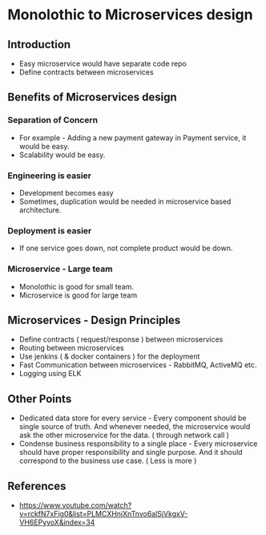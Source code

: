 
# Monolothic to Microservices design

## Introduction
- Easy microservice would have separate code repo
- Define contracts between microservices

## Benefits of Microservices design

### Separation of Concern
- For example - Adding a new payment gateway in Payment service, it would be easy.
- Scalability would be easy.

### Engineering is easier
- Development becomes easy
- Sometimes, duplication would be needed in microservice based architecture.

### Deployment is easier
- If one service goes down, not complete product would be down.

### Microservice - Large team
- Monolothic is good for small team.
- Microservice is good for large team

## Microservices - Design Principles
- Define contracts ( request/response ) between microservices
- Routing between microservices
- Use jenkins ( & docker containers ) for the deployment
- Fast Communication between microservices - RabbitMQ, ActiveMQ etc.
- Logging using ELK

## Other Points
- Dedicated data store for every service - Every component should be single source of truth. And whenever needed, the microservice would ask the other microservice for the data. ( through network call )
- Condense business responsibility to a single place - Every microservice should have proper responsibility and single purpose. And it should correspond to the business use case. ( Less is more )

## References
- https://www.youtube.com/watch?v=rckfN7xFig0&list=PLMCXHnjXnTnvo6alSjVkgxV-VH6EPyvoX&index=34
